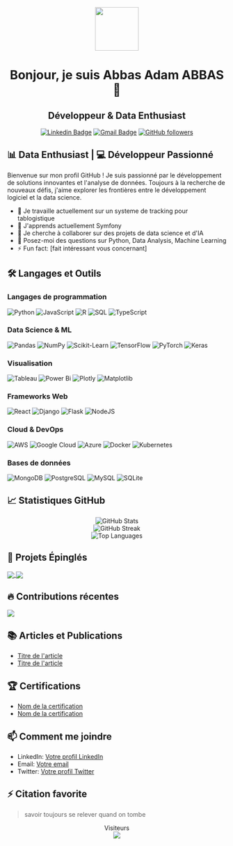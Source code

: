 <div align="center">
  <img src="https://media.giphy.com/media/v1.Y2lkPTc5MGI3NjExeHxxZXFna2dvamRvbm52aDI5ZzZ3MHNyZTI0MDJlN2F4YTk0djUzNCZlcD12MV9pbnRlcm5hbF9naWZfYnlfaWQmY3Q9Zw/M9gbBd9nbDrOTu1Mqx/giphy.gif" width="100"/>
  
  # Bonjour, je suis Abbas Adam ABBAS 👋
  ## Développeur & Data Enthusiast
  
  [![Linkedin Badge](https://img.shields.io/badge/-LinkedIn-blue?style=flat-square&logo=Linkedin&logoColor=white&link=VOTRE_LIEN_LINKEDIN)](VOTRE_LIEN_LINKEDIN)
  [![Gmail Badge](https://img.shields.io/badge/-Gmail-c14438?style=flat-square&logo=Gmail&logoColor=white&link=mailto:VOTRE_EMAIL)](mailto:VOTRE_EMAIL)
  [![GitHub followers](https://img.shields.io/github/followers/VOTRE_NOM_UTILISATEUR?style=social)](https://github.com/VOTRE_NOM_UTILISATEUR)
</div>

## 📊 Data Enthusiast | 💻 Développeur Passionné

Bienvenue sur mon profil GitHub ! Je suis passionné par le développement de solutions innovantes et l'analyse de données. Toujours à la recherche de nouveaux défis, j'aime explorer les frontières entre le développement logiciel et la data science.

- 🔭 Je travaille actuellement sur un systeme de tracking pour tablogistique 
- 🌱 J'apprends actuellement Symfony
- 👯 Je cherche à collaborer sur des projets de data science et d'IA
- 💬 Posez-moi des questions sur Python, Data Analysis, Machine Learning
- ⚡ Fun fact: [fait intéressant vous concernant]

## 🛠️ Langages et Outils

### Langages de programmation
![Python](https://img.shields.io/badge/python-3670A0?style=for-the-badge&logo=python&logoColor=ffdd54)
![JavaScript](https://img.shields.io/badge/javascript-%23323330.svg?style=for-the-badge&logo=javascript&logoColor=%23F7DF1E)
![R](https://img.shields.io/badge/r-%23276DC3.svg?style=for-the-badge&logo=r&logoColor=white)
![SQL](https://img.shields.io/badge/SQL-025E8C?style=for-the-badge&logo=sql&logoColor=white)
![TypeScript](https://img.shields.io/badge/typescript-%23007ACC.svg?style=for-the-badge&logo=typescript&logoColor=white)

### Data Science & ML
![Pandas](https://img.shields.io/badge/pandas-%23150458.svg?style=for-the-badge&logo=pandas&logoColor=white)
![NumPy](https://img.shields.io/badge/numpy-%23013243.svg?style=for-the-badge&logo=numpy&logoColor=white)
![Scikit-Learn](https://img.shields.io/badge/scikit--learn-%23F7931E.svg?style=for-the-badge&logo=scikit-learn&logoColor=white)
![TensorFlow](https://img.shields.io/badge/TensorFlow-%23FF6F00.svg?style=for-the-badge&logo=TensorFlow&logoColor=white)
![PyTorch](https://img.shields.io/badge/PyTorch-%23EE4C2C.svg?style=for-the-badge&logo=PyTorch&logoColor=white)
![Keras](https://img.shields.io/badge/Keras-%23D00000.svg?style=for-the-badge&logo=Keras&logoColor=white)

### Visualisation
![Tableau](https://img.shields.io/badge/Tableau-E97627?style=for-the-badge&logo=Tableau&logoColor=white)
![Power Bi](https://img.shields.io/badge/power_bi-F2C811?style=for-the-badge&logo=powerbi&logoColor=black)
![Plotly](https://img.shields.io/badge/Plotly-%233F4F75.svg?style=for-the-badge&logo=plotly&logoColor=white)
![Matplotlib](https://img.shields.io/badge/Matplotlib-%23ffffff.svg?style=for-the-badge&logo=Matplotlib&logoColor=black)

### Frameworks Web
![React](https://img.shields.io/badge/react-%2320232a.svg?style=for-the-badge&logo=react&logoColor=%2361DAFB)
![Django](https://img.shields.io/badge/django-%23092E20.svg?style=for-the-badge&logo=django&logoColor=white)
![Flask](https://img.shields.io/badge/flask-%23000.svg?style=for-the-badge&logo=flask&logoColor=white)
![NodeJS](https://img.shields.io/badge/node.js-6DA55F?style=for-the-badge&logo=node.js&logoColor=white)

### Cloud & DevOps
![AWS](https://img.shields.io/badge/AWS-%23FF9900.svg?style=for-the-badge&logo=amazon-aws&logoColor=white)
![Google Cloud](https://img.shields.io/badge/GoogleCloud-%234285F4.svg?style=for-the-badge&logo=google-cloud&logoColor=white)
![Azure](https://img.shields.io/badge/azure-%230072C6.svg?style=for-the-badge&logo=microsoftazure&logoColor=white)
![Docker](https://img.shields.io/badge/docker-%230db7ed.svg?style=for-the-badge&logo=docker&logoColor=white)
![Kubernetes](https://img.shields.io/badge/kubernetes-%23326ce5.svg?style=for-the-badge&logo=kubernetes&logoColor=white)

### Bases de données
![MongoDB](https://img.shields.io/badge/MongoDB-%234ea94b.svg?style=for-the-badge&logo=mongodb&logoColor=white)
![PostgreSQL](https://img.shields.io/badge/postgresql-%23316192.svg?style=for-the-badge&logo=postgresql&logoColor=white)
![MySQL](https://img.shields.io/badge/mysql-%2300f.svg?style=for-the-badge&logo=mysql&logoColor=white)
![SQLite](https://img.shields.io/badge/sqlite-%2307405e.svg?style=for-the-badge&logo=sqlite&logoColor=white)

## 📈 Statistiques GitHub

<div align="center">
  <img src="https://github-readme-stats.vercel.app/api?username=VOTRE_NOM_UTILISATEUR&show_icons=true&theme=radical" alt="GitHub Stats" />
</div>

<div align="center">
  <img src="https://github-readme-streak-stats.herokuapp.com/?user=VOTRE_NOM_UTILISATEUR&theme=radical" alt="GitHub Streak" />
</div>

<div align="center">
  <img src="https://github-readme-stats.vercel.app/api/top-langs/?username=VOTRE_NOM_UTILISATEUR&layout=compact&theme=radical" alt="Top Languages" />
</div>

## 📌 Projets Épinglés

<a href="https://github.com/VOTRE_NOM_UTILISATEUR/projet1">
  <img align="center" src="https://github-readme-stats.vercel.app/api/pin/?username=VOTRE_NOM_UTILISATEUR&repo=projet1&theme=radical" />
</a>
<a href="https://github.com/VOTRE_NOM_UTILISATEUR/projet2">
  <img align="center" src="https://github-readme-stats.vercel.app/api/pin/?username=VOTRE_NOM_UTILISATEUR&repo=projet2&theme=radical" />
</a>

## 🔥 Contributions récentes

![](https://activity-graph.herokuapp.com/graph?username=VOTRE_NOM_UTILISATEUR&theme=redical)

## 📚 Articles et Publications

<!-- Ajoutez ici vos articles ou publications sur des blogs techniques, Medium, etc. -->
- [Titre de l'article](lien)
- [Titre de l'article](lien)

## 🏆 Certifications

<!-- Ajoutez ici vos certifications -->
- [Nom de la certification](lien)
- [Nom de la certification](lien)

## 📫 Comment me joindre

- LinkedIn: [Votre profil LinkedIn](VOTRE_LIEN_LINKEDIN)
- Email: [Votre email](mailto:VOTRE_EMAIL)
- Twitter: [Votre profil Twitter](VOTRE_LIEN_TWITTER)

## ⚡ Citation favorite

> savoir toujours se relever quand on tombe 

<p align="center"> 
  Visiteurs<br>
  <img src="https://profile-counter.glitch.me/VOTRE_NOM_UTILISATEUR/count.svg" />
</p>

<!-- Graphique de contribution 3D - Nécessite une configuration avec GitHub Actions -->
<!-- ![](./profile-3d-contrib/profile-night-rainbow.svg) -->
